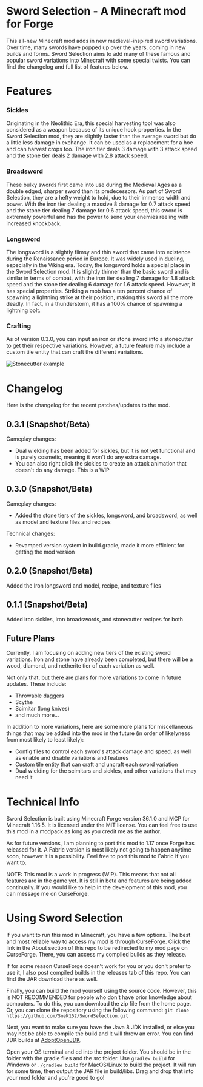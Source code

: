 # Sword Selection - A Minecraft mod for Forge
This all-new Minecraft mod adds in new medieval-inspired sword variations. Over time, many swords have popped up over the years, coming in new builds and forms. Sword Selection aims to add many of these famous and popular sword variations into Minecraft with some special twists. You can find the changelog and full list of features below.

# Features

### Sickles
Originating in the Neolithic Era, this special harvesting tool was also considered as a weapon because of its unique hook properties. In the Sword Selection mod, they are slightly faster than the average sword but do a little less damage in exchange. It can be used as a replacement for a hoe and can harvest crops too. The iron tier deals 3 damage with 3 attack speed and the stone tier deals 2 damage with 2.8 attack speed.

### Broadsword
These bulky swords first came into use during the Medieval Ages as a double edged, sharper sword than its predecessors. As part of Sword Selection, they are a hefty weight to hold, due to their immense width and power. With the iron tier dealing a massive 8 damage for 0.7 attack speed and the stone tier dealing 7 damage for 0.6 attack speed, this sword is extremely powerful and has the power to send your enemies reeling with increased knockback.

### Longsword
The longsword is a slightly flimsy and thin sword that came into existence during the Renaissance period in Europe. It was widely used in dueling, especially in the Viking era. Today, the longsword holds a special place in the Sword Selection mod. It is slightly thinner than the basic sword and is similar in terms of combat, with the iron tier dealing 7 damage for 1.8 attack speed and the stone tier dealing 6 damage for 1.6 attack speed. However, it has special properties. Striking a mob has a ten percent chance of spawning a lightning strike at their position, making this sword all the more deadly. In fact, in a thunderstorm, it has a 100% chance of spawning a lightning bolt. 

### Crafting
As of version 0.3.0, you can input an iron or stone sword into a stonecutter to get their respective variations. However, a future feature may include a custom tile entity that can craft the different variations.

![Stonecutter example](https://i.ibb.co/VSbJGhD/Sword-Selection-Stonecutter-GUI.png)

# Changelog
Here is the changelog for the recent patches/updates to the mod.

## 0.3.1 (Snapshot/Beta)

Gameplay changes:
- Dual wielding has been added for sickles, but it is not yet functional and is purely cosmetic, meaning it won't do any extra damage.
- You can also right click the sickles to create an attack animation that doesn't do any damage. This is a WIP

## 0.3.0 (Snapshot/Beta)
Gameplay changes:
- Added the stone tiers of the sickles, longsword, and broadsword, as well as model and texture files and recipes

Technical changes:
- Revamped version system in build.gradle, made it more efficient for getting the mod version

## 0.2.0 (Snapshot/Beta)
Added the Iron longsword and model, recipe, and texture files

## 0.1.1 (Snapshot/Beta)
Added iron sickles, iron broadswords, and stonecutter recipes for both


## Future Plans
Currently, I am focusing on adding new tiers of the existing sword variations. Iron and stone have already been completed, but there will be a wood, diamond, and netherite tier of each variation as well. 

Not only that, but there are plans for more variations to come in future updates. These include:
- Throwable daggers
- Scythe
- Scimitar (long knives)
- and much more...

In addition to more variations, here are some more plans for miscellaneous things that may be added into the mod in the future (in order of likelyness from most likely to least likely):
- Config files to control each sword's attack damage and speed, as well as enable and disable variations and features
- Custom tile entity that can craft and uncraft each sword variation
- Dual wielding for the scimitars and sickles, and other variations that may need it


# Technical Info
Sword Selection is built using Minecraft Forge version 36.1.0 and MCP for Minecraft 1.16.5. It is licensed under the MIT license. You can feel free to use this mod in a modpack as long as you credit me as the author.

As for future versions, I am planning to port this mod to 1.17 once Forge has released for it. 
A Fabric version is most likely not going to happen anytime soon, however it is a possibility. Feel free to port this mod to Fabric if you want to.

NOTE: This mod is a work in progress (WIP). This means that not all features are in the game yet. It is still in beta and features are being added continually. If you would like to help in the development of this mod, you can message me on CurseForge. 

# Using Sword Selection
If you want to run this mod in Minecraft, you have a few options. The best and most reliable way to access my mod is through CurseForge. Click the link in the About section of this repo to be redirected to my mod page on CurseForge. There, you can access my compiled builds as they release. 

If for some reason CurseForge doesn't work for you or you don't prefer to use it, I also post compiled builds in the releases tab of this repo. You can find the JAR download there as well.

Finally, you can build the mod yourself using the source code. However, this is NOT RECOMMENDED for people who don't have prior knowledge about computers. To do this, you can download the zip file from the home page. Or, you can clone the repository using the following command:
`git clone https://github.com/SneK152/SwordSelection.git`

Next, you want to make sure you have the Java 8 JDK installed, or else you may not be able to compile the build and it will throw an error. You can find JDK builds at [AdoptOpenJDK](https://adoptopenjdk.net). 

Open your OS terminal and cd into the project folder. You should be in the folder with the gradle files and the src folder. Use `gradlew build` for Windows or `./gradlew build` for MacOS/Linux to build the project. It will run for some time, then output the JAR file in build/libs. Drag and drop that into your mod folder and you're good to go!
